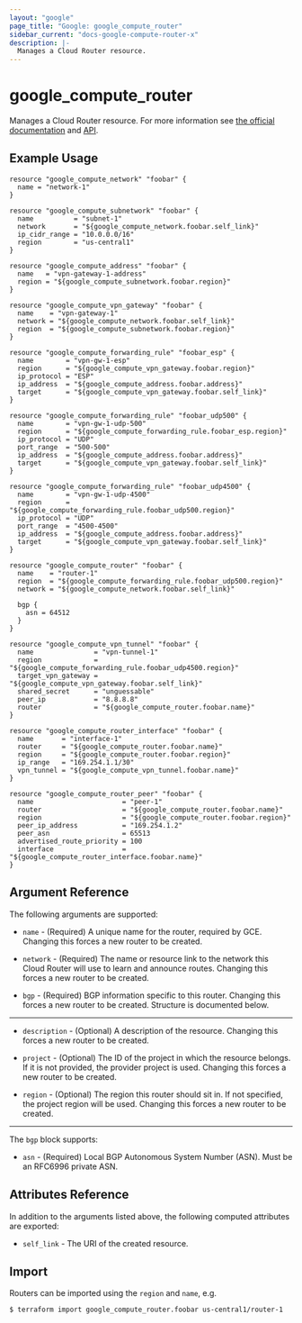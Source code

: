 ```yaml
---
layout: "google"
page_title: "Google: google_compute_router"
sidebar_current: "docs-google-compute-router-x"
description: |-
  Manages a Cloud Router resource.
---
```


# google\_compute\_router

Manages a Cloud Router resource. For more information see
[the official documentation](https://cloud.google.com/compute/docs/cloudrouter)
and
[API](https://cloud.google.com/compute/docs/reference/latest/routers).

## Example Usage

```hcl
resource "google_compute_network" "foobar" {
  name = "network-1"
}

resource "google_compute_subnetwork" "foobar" {
  name          = "subnet-1"
  network       = "${google_compute_network.foobar.self_link}"
  ip_cidr_range = "10.0.0.0/16"
  region        = "us-central1"
}

resource "google_compute_address" "foobar" {
  name   = "vpn-gateway-1-address"
  region = "${google_compute_subnetwork.foobar.region}"
}

resource "google_compute_vpn_gateway" "foobar" {
  name    = "vpn-gateway-1"
  network = "${google_compute_network.foobar.self_link}"
  region  = "${google_compute_subnetwork.foobar.region}"
}

resource "google_compute_forwarding_rule" "foobar_esp" {
  name        = "vpn-gw-1-esp"
  region      = "${google_compute_vpn_gateway.foobar.region}"
  ip_protocol = "ESP"
  ip_address  = "${google_compute_address.foobar.address}"
  target      = "${google_compute_vpn_gateway.foobar.self_link}"
}

resource "google_compute_forwarding_rule" "foobar_udp500" {
  name        = "vpn-gw-1-udp-500"
  region      = "${google_compute_forwarding_rule.foobar_esp.region}"
  ip_protocol = "UDP"
  port_range  = "500-500"
  ip_address  = "${google_compute_address.foobar.address}"
  target      = "${google_compute_vpn_gateway.foobar.self_link}"
}

resource "google_compute_forwarding_rule" "foobar_udp4500" {
  name        = "vpn-gw-1-udp-4500"
  region      = "${google_compute_forwarding_rule.foobar_udp500.region}"
  ip_protocol = "UDP"
  port_range  = "4500-4500"
  ip_address  = "${google_compute_address.foobar.address}"
  target      = "${google_compute_vpn_gateway.foobar.self_link}"
}

resource "google_compute_router" "foobar" {
  name    = "router-1"
  region  = "${google_compute_forwarding_rule.foobar_udp500.region}"
  network = "${google_compute_network.foobar.self_link}"

  bgp {
    asn = 64512
  }
}

resource "google_compute_vpn_tunnel" "foobar" {
  name               = "vpn-tunnel-1"
  region             = "${google_compute_forwarding_rule.foobar_udp4500.region}"
  target_vpn_gateway = "${google_compute_vpn_gateway.foobar.self_link}"
  shared_secret      = "unguessable"
  peer_ip            = "8.8.8.8"
  router             = "${google_compute_router.foobar.name}"
}

resource "google_compute_router_interface" "foobar" {
  name       = "interface-1"
  router     = "${google_compute_router.foobar.name}"
  region     = "${google_compute_router.foobar.region}"
  ip_range   = "169.254.1.1/30"
  vpn_tunnel = "${google_compute_vpn_tunnel.foobar.name}"
}

resource "google_compute_router_peer" "foobar" {
  name                      = "peer-1"
  router                    = "${google_compute_router.foobar.name}"
  region                    = "${google_compute_router.foobar.region}"
  peer_ip_address           = "169.254.1.2"
  peer_asn                  = 65513
  advertised_route_priority = 100
  interface                 = "${google_compute_router_interface.foobar.name}"
}
```

## Argument Reference

The following arguments are supported:

* `name` - (Required) A unique name for the router, required by GCE. Changing
    this forces a new router to be created.

* `network` - (Required) The name or resource link to the network this Cloud Router
    will use to learn and announce routes. Changing this forces a new router to be created.

* `bgp` - (Required) BGP information specific to this router.
    Changing this forces a new router to be created.
    Structure is documented below.

- - -

* `description` - (Optional) A description of the resource.
    Changing this forces a new router to be created.

* `project` - (Optional) The ID of the project in which the resource belongs. If it
    is not provided, the provider project is used.
    Changing this forces a new router to be created.

* `region` - (Optional) The region this router should sit in. If not specified,
    the project region will be used. Changing this forces a new router to be
    created.

- - -

The `bgp` block supports:

* `asn` - (Required) Local BGP Autonomous System Number (ASN). Must be an
  RFC6996 private ASN.

## Attributes Reference

In addition to the arguments listed above, the following computed attributes are
exported:

* `self_link` - The URI of the created resource.

## Import

Routers can be imported using the `region` and `name`, e.g.

```
$ terraform import google_compute_router.foobar us-central1/router-1
```
